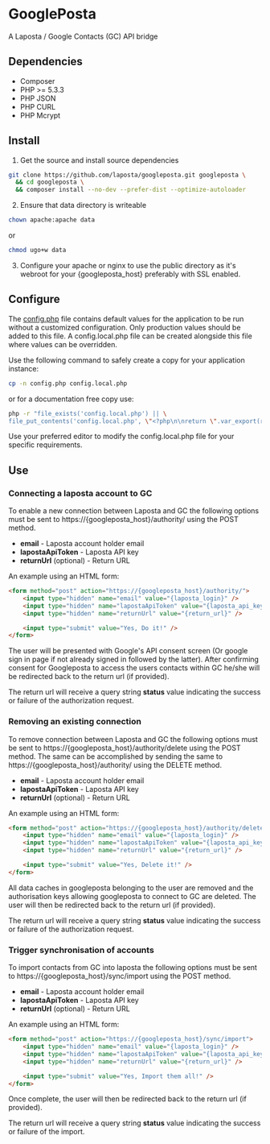 GooglePosta
===========

A Laposta / Google Contacts (GC) API bridge


Dependencies
------------

* Composer
* PHP >= 5.3.3
* PHP JSON
* PHP CURL
* PHP Mcrypt


Install
-------

1. Get the source and install source dependencies
```sh
git clone https://github.com/laposta/googleposta.git googleposta \
  && cd googleposta \
  && composer install --no-dev --prefer-dist --optimize-autoloader
```
2. Ensure that data directory is writeable
```sh
chown apache:apache data
```
or
```sh
chmod ugo+w data
```
3. Configure your apache or nginx to use the public directory as it's webroot for your {googleposta_host} preferably with SSL enabled.


Configure
---------

The [config.php](/config.php) file contains default values for the application to be run without a customized configuration. Only production values should be added to this file. A config.local.php file can be created alongside this file where values can be overridden.

Use the following command to safely create a copy for your application instance:
```sh
cp -n config.php config.local.php
```
or for a documentation free copy use:
```sh
php -r "file_exists('config.local.php') || \
file_put_contents('config.local.php', \"<?php\n\nreturn \".var_export(require 'config.php', true).\";\n\");"
```

Use your preferred editor to modify the config.local.php file for your specific requirements.


Use
---

### Connecting a laposta account to GC

To enable a new connection between Laposta and GC the following options must be sent to https://{googleposta_host}/authority/ using the POST method.

* **email** - Laposta account holder email
* **lapostaApiToken** - Laposta API key
* **returnUrl** (optional) - Return URL

An example using an HTML form:

```html
<form method="post" action="https://{googleposta_host}/authority/">
    <input type="hidden" name="email" value="{laposta_login}" />
    <input type="hidden" name="lapostaApiToken" value="{laposta_api_key}" />
    <input type="hidden" name="returnUrl" value="{return_url}" />

    <input type="submit" value="Yes, Do it!" />
</form>
```

The user will be presented with Google's API consent screen (Or google sign in page if not already signed in followed by the latter). After confirming consent for Googleposta to access the users contacts within GC he/she will be redirected back to the return url (if provided).

The return url will receive a query string **status** value indicating the success or failure of the authorization request.


### Removing an existing connection

To remove connection between Laposta and GC the following options must be sent to https://{googleposta_host}/authority/delete using the POST method. The same can be accomplished by sending the same to https://{googleposta_host}/authority/ using the DELETE method.

* **email** - Laposta account holder email
* **lapostaApiToken** - Laposta API key
* **returnUrl** (optional) - Return URL

An example using an HTML form:

```html
<form method="post" action="https://{googleposta_host}/authority/delete">
    <input type="hidden" name="email" value="{laposta_login}" />
    <input type="hidden" name="lapostaApiToken" value="{laposta_api_key}" />
    <input type="hidden" name="returnUrl" value="{return_url}" />

    <input type="submit" value="Yes, Delete it!" />
</form>
```

All data caches in googleposta belonging to the user are removed and the authorisation keys allowing googleposta to connect to GC are deleted. The user will then be redirected back to the return url (if provided).

The return url will receive a query string **status** value indicating the success or failure of the authorization request.


### Trigger synchronisation of accounts

To import contacts from GC into laposta the following options must be sent to https://{googleposta_host}/sync/import using the POST method.

* **email** - Laposta account holder email
* **lapostaApiToken** - Laposta API key
* **returnUrl** (optional) - Return URL

An example using an HTML form:

```html
<form method="post" action="https://{googleposta_host}/sync/import">
    <input type="hidden" name="email" value="{laposta_login}" />
    <input type="hidden" name="lapostaApiToken" value="{laposta_api_key}" />
    <input type="hidden" name="returnUrl" value="{return_url}" />

    <input type="submit" value="Yes, Import them all!" />
</form>
```

Once complete, the user will then be redirected back to the return url (if provided).

The return url will receive a query string **status** value indicating the success or failure of the import.
